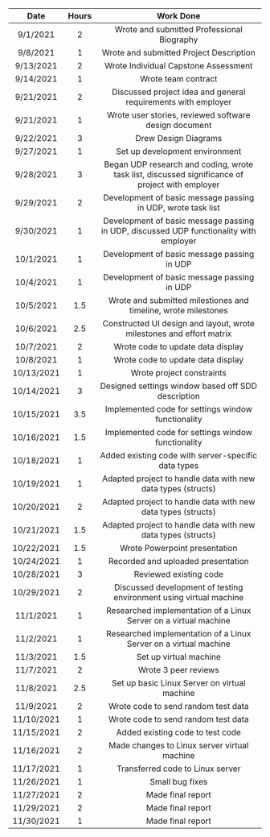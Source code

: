 Date |	Hours |	Work Done
:-----:|:-----------:|:----------:
9/1/2021	|2	|Wrote and submitted Professional Biography
9/8/2021	|1	|Wrote and submitted Project Description
9/13/2021	|2	|Wrote Individual Capstone Assessment
9/14/2021	|1	|Wrote team contract
9/21/2021	|2	|Discussed project idea and general requirements with employer
9/21/2021	|1	|Wrote user stories, reviewed software design document
9/22/2021	|3	|Drew Design Diagrams
9/27/2021	|1	|Set up development environment
9/28/2021	|3	|Began UDP research and coding, wrote task list, discussed significance of project with employer
9/29/2021	|2	|Development of basic message passing in UDP, wrote task list
9/30/2021	|1	|Development of basic message passing in UDP, discussed UDP functionality with employer
10/1/2021	|1	|Development of basic message passing in UDP
10/4/2021	|1	|Development of basic message passing in UDP
10/5/2021	|1.5|	Wrote and submitted milestiones and timeline, wrote milestones
10/6/2021	|2.5|	Constructed UI design and layout, wrote milestones and effort matrix
10/7/2021	|2	|Wrote code to update data display
10/8/2021	|1	|Wrote code to update data display
10/13/2021	|1	|Wrote project constraints
10/14/2021	|3	|Designed settings window based off SDD description
10/15/2021	|3.5|	Implemented code for settings window functionality
10/16/2021	|1.5|	Implemented code for settings window functionality
10/18/2021	|1	|Added existing code with server-specific data types
10/19/2021	|1	|Adapted project to handle data with new data types (structs)
10/20/2021	|2	|Adapted project to handle data with new data types (structs)
10/21/2021	|1.5|	Adapted project to handle data with new data types (structs)
10/22/2021	|1.5|	Wrote Powerpoint presentation
10/24/2021	|1	|Recorded and uploaded presentation
10/28/2021	|3	|Reviewed existing code
10/29/2021	|2	|Discussed development of testing environment using virtual machine
11/1/2021	|1	|Researched implementation of a Linux Server on a virtual machine
11/2/2021	|1	|Researched implementation of a Linux Server on a virtual machine
11/3/2021	|1.5|	Set up virtual machine
11/7/2021	|2	|Wrote 3 peer reviews
11/8/2021	|2.5|	Set up basic Linux Server on virtual machine
11/9/2021	|2	|Wrote code to send random test data 
11/10/2021	|1	|Wrote code to send random test data 
11/15/2021	|2	|Added existing code to test code
11/16/2021	|2	|Made changes to Linux server virtual machine
11/17/2021	|1	|Transferred code to Linux server
11/26/2021	|1	|Small bug fixes
11/27/2021	|2	|Made final report
11/29/2021	|2	|Made final report
11/30/2021	|1	|Made final report
